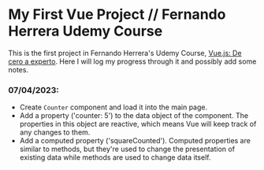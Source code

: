 # My First Vue Project // Fernando Herrera Udemy Course

This is the first project in Fernando Herrera's Udemy Course, [Vue.js: De cero a experto](https://www.udemy.com/course/vuejs-fh/). Here I will log my progress through it and possibly add some notes.

### **07/04/2023:**

- Create `Counter` component and load it into the main page.
- Add a property ('counter: 5') to the data object of the component. The properties in this object are reactive, which means Vue will keep track of any changes to them.
- Add a computed property ('squareCounted'). Computed properties are similar to methods, but they're used to change the presentation of existing data while methods are used to change data itself.
